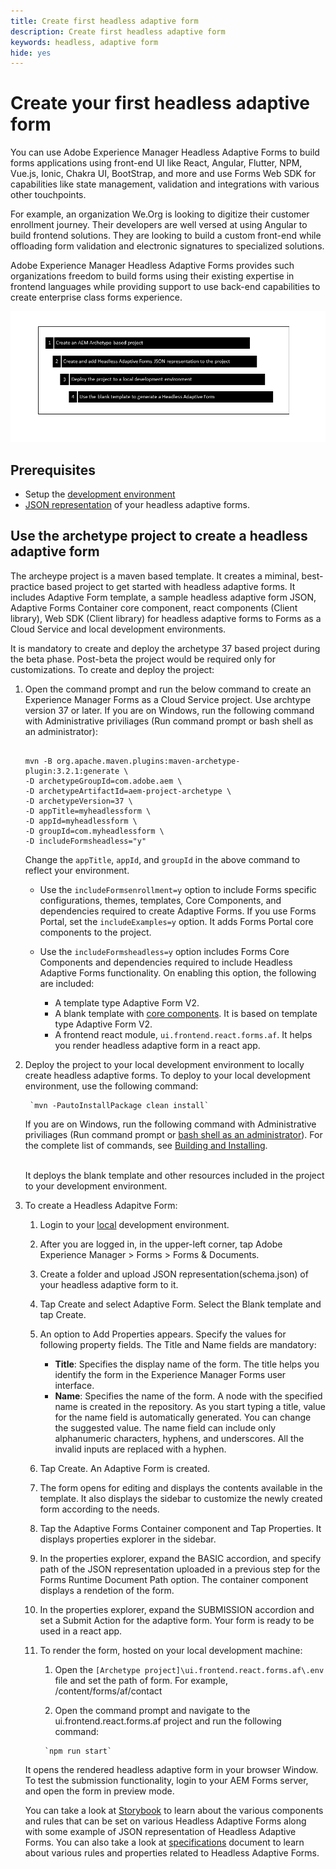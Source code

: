 ```yaml
---
title: Create first headless adaptive form
description: Create first headless adaptive form
keywords: headless, adaptive form
hide: yes
---
```


# Create your first headless adaptive form

You can use Adobe Experience Manager Headless Adaptive Forms to build forms applications using front-end UI like React, Angular, Flutter, NPM, Vue.js, Ionic, Chakra UI, BootStrap, and more and use  Forms Web SDK for capabilities like state management, validation and integrations with various other touchpoints.

For example, an organization We.Org is looking to digitize their customer enrollment journey. Their developers are well versed at using Angular to build frontend solutions. They are looking to build a custom front-end while offloading form validation and electronic signatures to specialized solutions.

Adobe Experience Manager Headless Adaptive Forms provides such organizations freedom to build forms using their existing expertise in frontend languages while providing support to use back-end capabilities to create enterprise class forms experience.

<!-- >>[!VIDEO](https://video.tv.adobe.com/v/341011/) -->

![Create a Headless Adaptive Form](/help/assets/headless-forms.png)

## Prerequisites

* Setup the [development environment](setup-development-environment.md)
* [JSON representation](https://opensource.adobe.com/aem-forms-af-runtime/storybook/) of your headless adaptive forms.

## Use the archetype project to create a headless adaptive form

The archeype project is a maven based template. It creates a miminal, best-practice based project to get started with headless adaptive forms. It includes Adaptive Form template, a sample headless adaptive form JSON, Adaptive Forms Container core component, react components (Client library), Web SDK (Client library) for headless adaptive forms to Forms as a Cloud Service and local development environments.

It is mandatory to create and deploy the archetype 37 based project during the beta phase. Post-beta the project would be required only for customizations. To create and deploy the project:  

1. Open the command prompt and run the below command to create an Experience Manager Forms as a Cloud Service project. Use archtype version 37 or later. If you are on Windows, run the following command with Administrative priviliages (Run command prompt or bash shell as an administrator):   

    ```

    mvn -B org.apache.maven.plugins:maven-archetype-plugin:3.2.1:generate \
    -D archetypeGroupId=com.adobe.aem \
    -D archetypeArtifactId=aem-project-archetype \
    -D archetypeVersion=37 \
    -D appTitle=myheadlessform \
    -D appId=myheadlessform \
    -D groupId=com.myheadlessform \
    -D includeFormsheadless="y"  

    ```

    Change the `appTitle`, `appId`, and `groupId` in the above command to reflect your environment.

   * Use the `includeFormsenrollment=y` option to include Forms specific configurations, themes, templates, Core Components, and dependencies required to create Adaptive Forms. If you use Forms Portal, set the `includeExamples=y` option. It adds Forms Portal core components to the project.

   * Use the `includeFormsheadless=y` option includes Forms Core Components and dependencies required to include Headless Adaptive Forms functionality. On enabling this option, the following are included:  
        * A template type Adaptive Form V2.
        * A blank template with [core components](https://experienceleague.adobe.com/docs/experience-manager-core-components/using/introduction.html?lang=en). It is based on template type Adaptive Form V2.
        * A frontend react module, `ui.frontend.react.forms.af`. It helps you render headless adaptive form in a react app.  

1. Deploy the project to your local development environment to locally create headless adaptive forms. <!-- or deploy directly to your Forms as a Cloud Service environment. !--> To deploy to your local development environment, use the following command: 

        `mvn -PautoInstallPackage clean install`

    If you are on Windows, run the following command with Administrative priviliages (Run command prompt or [bash shell as an administrator](https://khushwantsehgal.wordpress.com/2022/06/29/check-if-git-bash-is-running-in-administrator-mode/)). For the complete list of commands, see [Building and Installing](https://experienceleague.adobe.com/docs/experience-manager-core-components/using/developing/archetype/using.html?lang=en#building-and-installing).
    
    <!-- *  To learn how to deploy code to AEM as a Cloud Service, see the video in [Deploying to AEM as a Cloud Service]https://experienceleague.adobe.com/docs/experience-manager-cloud-service/content/implementing/deploying/overview.html?lang=en#coding-against-the-right-aem-version) article : -->

    <br>It deploys the blank template and other resources included in the project to your development environment.

1. To create a Headless Adapitve Form:

    1. Login to your [local](http://localhost:4502/) <!-- or Forms as a Cloud Service --> development environment.

    1. After you are logged in, in the upper-left corner, tap Adobe Experience Manager > Forms > Forms & Documents.  

    1. Create a folder and upload JSON representation(schema.json) of your headless adaptive form to it.

    1. Tap Create and select Adaptive Form. Select the Blank template and tap Create.

    1. An option to Add Properties appears. Specify the values for following property fields. The Title and Name fields are mandatory:

        * **Title**: Specifies the display name of the form. The title helps you identify the form in the Experience Manager Forms user interface.
        * **Name**: Specifies the name of the form. A node with the specified name is created in the repository. As you start typing a title, value for the name field is automatically generated. You can change the suggested value. The name field can include only alphanumeric characters, hyphens, and underscores. All the invalid inputs are replaced with a hyphen.

    1. Tap Create. An Adaptive Form is created.

    1. The form opens for editing and displays the contents available in the template. It also displays the sidebar to customize the newly created form according to the needs.

    1. Tap the Adaptive Forms Container component and Tap Properties. It displays properties explorer in the sidebar.

    1. In the properties explorer, expand the BASIC accordion, and specify path of the JSON representation uploaded in a previous step for the Forms Runtime Document Path option. The container component displays a rendetion of the form.

    1. In the properties explorer, expand the SUBMISSION accordion and set a Submit Action for the adaptive form. Your form is ready to be used in a react app.

    1. To render the form, hosted on your local development machine:
    
          1. Open the `[Archetype project]\ui.frontend.react.forms.af\.env` file and set the path of form. For example, /content/forms/af/contact

          1. Open the command prompt and navigate to the ui.frontend.react.forms.af project and run the following command:

            `npm run start`
        
    It opens the rendered headless adaptive form in your browser Window. To test the submission functionality, login to your AEM Forms server, and open the form in preview mode. 

    You can take a look at [Storybook](https://opensource.adobe.com/aem-forms-af-runtime/storybook/) to learn about the various components and rules that can be set on various Headless Adaptive Forms along with some example of JSON representation of Headless Adaptive Forms. You can also take a look at [specifications](/help/assets/Headless-Adaptive-Form-Specification.pdf) document to learn about various rules and properties related to Headless Adaptive Forms.
